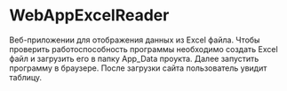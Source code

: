 # WebAppExcelReader
Веб-приложении для отображения данных из Excel файла. Чтобы проверить работоспособность программы необходимо создать Excel файл и загрузить его в папку App_Data проукта. Далее запустить программу в браузере. После загрузки сайта пользователь увидит таблицу.
